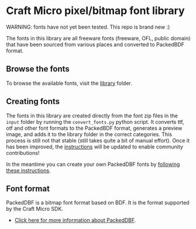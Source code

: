 # Craft Micro pixel/bitmap font library

WARNING: fonts have not yet been tested. This repo is brand new :)

The fonts in this library are all freeware fonts (freeware, OFL, public domain) that have been sourced from various places and converted to PackedBDF format.

## Browse the fonts

To browse the available fonts, visit the [library](/library/readme.md) folder.

## Creating fonts

The fonts in this library are created directly from the font zip files in the `input` folder by running the `convert_fonts.py` python script. It converts ttf, otf and other font formats to the PackedBDF format, generates a preview image, and adds it to the library folder in the correct categories. This process is still not that stable (still takes quite a bit of manual effort). Once it has been improved, the [instructions](convert_fonts.md) will be updated to enable community contributions! 

In the meantime you can create your own PackedDBF fonts by [following these instructions](https://github.com/projectitis/packedbdf).

## Font format

PackedDBF is a bitmap font format based on BDF. It is the format supported by the Craft Micro SDK.

- [Click here for more information about PackedDBF](https://github.com/projectitis/packedbdf).
